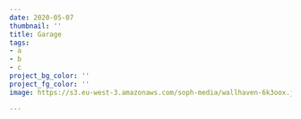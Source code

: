 ```yaml
---
date: 2020-05-07
thumbnail: ''
title: Garage
tags:
- a
- b
- c
project_bg_color: ''
project_fg_color: ''
image: https://s3.eu-west-3.amazonaws.com/soph-media/wallhaven-6k3oox.jpg

---
```

